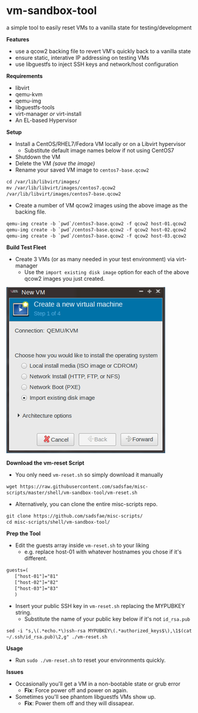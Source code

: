 vm-sandbox-tool
===============
a simple tool to easily reset VMs to a vanilla state for testing/development

**Features**
  - use a qcow2 backing file to revert VM's quickly back to a vanilla state
  - ensure static, interative IP addressing on testing VMs
  - use libguestfs to inject SSH keys and network/host configuration

**Requirements**
  - libvirt
  - qemu-kvm
  - qemu-img
  - libguestfs-tools
  - virt-manager *or* virt-install
  - An EL-based Hypervisor

**Setup**
  - Install a CentOS/RHEL7/Fedora VM locally or on a Libvirt hypervisor
    - Substitute default image names below if not using CentOS7
  - Shutdown the VM
  - Delete the VM *(save the image)*
  - Rename your saved VM image to ```centos7-base.qcow2```
```
cd /var/lib/libvirt/images/
mv /var/lib/libvirt/images/centos7.qcow2 /var/lib/libvirt/images/centos7-base.qcow2
```
  - Create a number of VM qcow2 images using the above image as the backing file.

```
qemu-img create -b `pwd`/centos7-base.qcow2 -f qcow2 host-01.qcow2
qemu-img create -b `pwd`/centos7-base.qcow2 -f qcow2 host-02.qcow2
qemu-img create -b `pwd`/centos7-base.qcow2 -f qcow2 host-03.qcow2
```

**Build Test Fleet**
  - Create 3 VMs (or as many needed in your test environment) via virt-manager
    - Use the ```import existing disk image``` option for each of the above qcow2 images you just created.

![virt-manager](/shell/vm-sandbox-tool/image/virt-manager.png?raw=true)

**Download the vm-reset Script**
  - You only need ```vm-reset.sh``` so simply download it manually
```
wget https://raw.githubusercontent.com/sadsfae/misc-scripts/master/shell/vm-sandbox-tool/vm-reset.sh
```
  - Alternatively, you can clone the entire misc-scripts repo.
```
git clone https://github.com/sadsfae/misc-scripts/
cd misc-scripts/shell/vm-sandbox-tool/
```
**Prep the Tool**
  - Edit the guests array inside ```vm-reset.sh``` to your liking
    - e.g. replace host-01 with whatever hostnames you chose if it's different.
```
guests=(
   ["host-01"]="81"
   ["host-02"]="82"
   ["host-03"]="83"
   )
```
  - Insert your public SSH key in ```vm-reset.sh``` replacing the MYPUBKEY string.
    - Substitute the name of your public key below if it's not ```id_rsa.pub```
```
sed -i "s,\(.*echo.*\)ssh-rsa MYPUBKEY\(.*authorized_keys$\),\1$(cat ~/.ssh/id_rsa.pub)\2,g" ./vm-reset.sh
```
**Usage**
  - Run ```sudo ./vm-reset.sh``` to reset your environments quickly.

**Issues**
  - Occasionally you'll get a VM in a non-bootable state or grub error
    - **Fix**: Force power off and power on again.
  - Sometimes you'll see phantom libguestfs VMs show up.
    - **Fix**: Power them off and they will dissapear.
